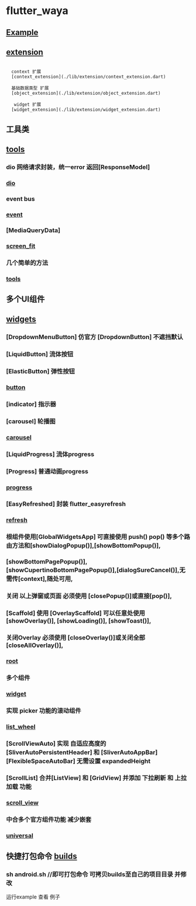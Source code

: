 # flutter_waya

## [Example](example)

## [extension](./lib/extension)

```text

  context 扩展
  [context_extension](./lib/extension/context_extension.dart)

  基础数据类型 扩展
  [object_extension](./lib/extension/object_extension.dart)

   widget 扩展
  [widget_extension](./lib/extension/widget_extension.dart)

 ```
## 工具类
## [tools](./lib/tools)
### dio 网络请求封装，统一error 返回[ResponseModel]
### [dio](./lib/tools/dio.dart)

### event bus
### [event](./lib/tools/event.dart)

### [MediaQueryData]
### [screen_fit](./lib/tools/screen_fit.dart)

### 几个简单的方法
### [tools](./lib/tools/tools.dart)

## 多个UI组件
## [widgets](./lib/widgets)

### [DropdownMenuButton] 仿官方 [DropdownButton] 不遮挡默认
### [LiquidButton] 流体按钮
### [ElasticButton] 弹性按钮
### [button](./lib/widgets/button)

### [indicator] 指示器
### [carousel] 轮播图
### [carousel](./lib/widgets/carousel)

### [LiquidProgress] 流体progress
### [Progress] 普通动画progress
### [progress](./lib/widgets/progress)

### [EasyRefreshed] 封装 flutter_easyrefresh 
### [refresh](./lib/widgets/refresh)

### 根组件使用[GlobalWidgetsApp] 可直接使用 push() pop() 等多个路由方法和[showDialogPopup()],[showBottomPopup()],
### [showBottomPagePopup()],[showCupertinoBottomPagePopup()],[dialogSureCancel()],无需传[context],随处可用,
### 关闭 以上弹窗或页面 必须使用 [closePopup()]或直接[pop()],
### [Scaffold] 使用 [OverlayScaffold] 可以任意处使用 [showOverlay()], [showLoading()], [showToast()],
### 关闭Overlay 必须使用 [closeOverlay()]或关闭全部 [closeAllOverlay()], 
### 
### [root](./lib/widgets/root)

### 多个组件
### [widget](./lib/widgets/widget)

### 实现 picker 功能的滚动组件
### [list_wheel](./lib/widgets/list_wheel.dart)

### [ScrollViewAuto] 实现 自适应高度的 [SliverAutoPersistentHeader] 和 [SliverAutoAppBar] [FlexibleSpaceAutoBar] 无需设置 expandedHeight
### [ScrollList] 合并[ListView] 和 [GridView] 并添加 下拉刷新 和 上拉加载 功能
### [scroll_view](./lib/widgets/scroll_view.dart)

### 中合多个官方组件功能  减少嵌套
### [universal](./lib/widgets/universal.dart)

## 快捷打包命令 [builds](builds)

### sh android.sh  //即可打包命令 可拷贝builds至自己的项目目录 并修改

运行example 查看 例子